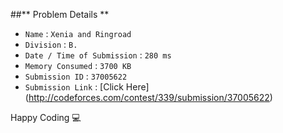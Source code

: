 ##** Problem Details **
 
- `Name`                      : `Xenia and Ringroad`
- `Division`                  : `B.`
- `Date / Time of Submission` : `280 ms`
- `Memory Consumed`           : `3700 KB`
- `Submission ID`             : `37005622`
- `Submission Link`           : [Click Here] (http://codeforces.com/contest/339/submission/37005622)

Happy Coding  :computer: